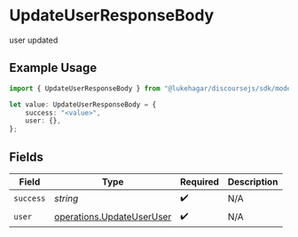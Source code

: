# UpdateUserResponseBody

user updated

## Example Usage

```typescript
import { UpdateUserResponseBody } from "@lukehagar/discoursejs/sdk/models/operations";

let value: UpdateUserResponseBody = {
    success: "<value>",
    user: {},
};
```

## Fields

| Field                                                                         | Type                                                                          | Required                                                                      | Description                                                                   |
| ----------------------------------------------------------------------------- | ----------------------------------------------------------------------------- | ----------------------------------------------------------------------------- | ----------------------------------------------------------------------------- |
| `success`                                                                     | *string*                                                                      | :heavy_check_mark:                                                            | N/A                                                                           |
| `user`                                                                        | [operations.UpdateUserUser](../../../sdk/models/operations/updateuseruser.md) | :heavy_check_mark:                                                            | N/A                                                                           |